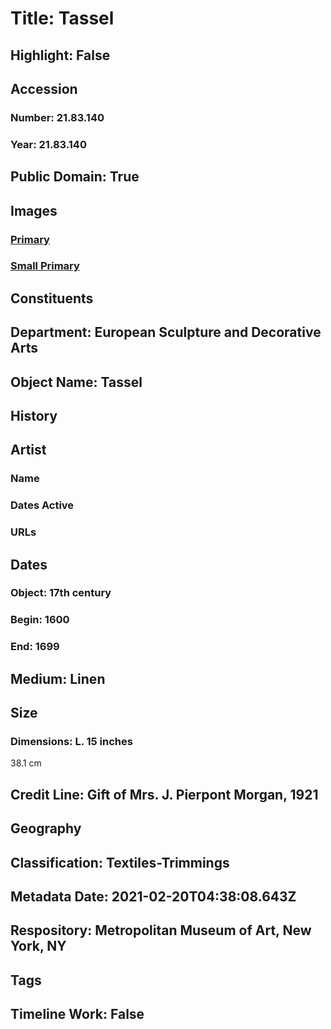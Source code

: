 # Title: Tassel
## Highlight: False
## Accession
### Number: 21.83.140
### Year: 21.83.140
## Public Domain: True
## Images
### [Primary](https://images.metmuseum.org/CRDImages/es/original/DP6710_21.83.140.jpg)
### [Small Primary](https://images.metmuseum.org/CRDImages/es/web-large/DP6710_21.83.140.jpg)
## Constituents
## Department: European Sculpture and Decorative Arts
## Object Name: Tassel
## History
## Artist
### Name
### Dates Active
### URLs
## Dates
### Object: 17th century
### Begin: 1600
### End: 1699
## Medium: Linen
## Size
### Dimensions: L. 15 inches
38.1 cm
## Credit Line: Gift of Mrs. J. Pierpont Morgan, 1921
## Geography
## Classification: Textiles-Trimmings
## Metadata Date: 2021-02-20T04:38:08.643Z
## Respository: Metropolitan Museum of Art, New York, NY
## Tags
## Timeline Work: False